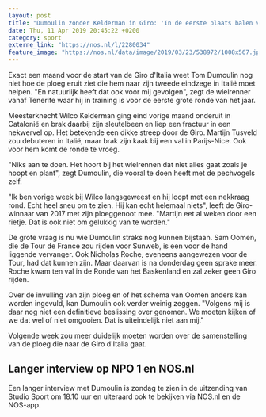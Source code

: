 ```yaml
---
layout: post
title: "Dumoulin zonder Kelderman in Giro: 'In de eerste plaats balen voor hem'"
date: Thu, 11 Apr 2019 20:45:22 +0200
category: sport
externe_link: "https://nos.nl/l/2280034"
feature_image: "https://nos.nl/data/image/2019/03/23/538972/1008x567.jpg"
---
```


<p>Exact een maand voor de start van de Giro d'Italia weet Tom Dumoulin nog niet hoe de ploeg eruit ziet die hem naar zijn tweede eindzege in Italië moet helpen. "En natuurlijk heeft dat ook voor mij gevolgen", zegt de wielrenner vanaf Tenerife waar hij in training is voor de eerste grote ronde van het jaar.</p>
<p>Meesterknecht Wilco Kelderman ging eind vorige maand onderuit in Catalonië en brak daarbij zijn sleutelbeen en liep een fractuur in een nekwervel op. Het betekende een dikke streep door de Giro. Martijn Tusveld zou debuteren in Italië, maar brak zijn kaak bij een val in Parijs-Nice. Ook voor hem komt de ronde te vroeg.</p>
<p>"Niks aan te doen. Het hoort bij het wielrennen dat niet alles gaat zoals je hoopt en plant", zegt Dumoulin, die vooral te doen heeft met de pechvogels zelf.</p>
<p>"Ik ben vorige week bij Wilco langsgeweest en hij loopt met een nekkraag rond. Echt heel sneu om te zien. Hij kan echt helemaal niets", leeft de Giro-winnaar van 2017 met zijn ploeggenoot mee. "Martijn eet al weken door een rietje. Dat is ook niet om gelukkig van te worden."</p>
<p>De grote vraag is nu wie Dumoulin straks nog kunnen bijstaan. Sam Oomen, die de Tour de France zou rijden voor Sunweb, is een voor de hand liggende vervanger. Ook Nicholas Roche, eveneens aangewezen voor de Tour, had dat kunnen zijn. Maar daarvan is na donderdag geen sprake meer. Roche kwam ten val in de Ronde van het Baskenland en zal zeker geen Giro rijden.</p>
<p>Over de invulling van zijn ploeg en of het schema van Oomen anders kan worden ingevuld, kan Dumoulin ook verder weinig zeggen. "Volgens mij is daar nog niet een definitieve beslissing over genomen. We moeten kijken of we dat wel of niet omgooien. Dat is uiteindelijk niet aan mij."</p>
<p>Volgende week zou meer duidelijk moeten worden over de samenstelling van de ploeg die naar de Giro d'Italia gaat.</p>
<h2>Langer interview op NPO 1 en NOS.nl</h2>
<p>Een langer interview met Dumoulin is zondag te zien in de uitzending van Studio Sport om 18.10 uur en uiteraard ook te bekijken via NOS.nl en de NOS-app.</p>
